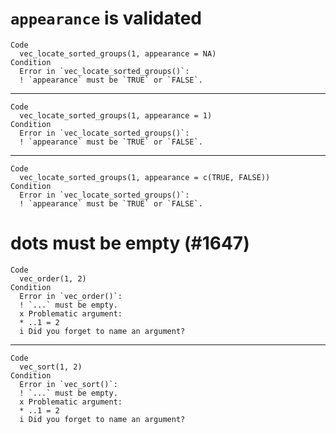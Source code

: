 # `appearance` is validated

    Code
      vec_locate_sorted_groups(1, appearance = NA)
    Condition
      Error in `vec_locate_sorted_groups()`:
      ! `appearance` must be `TRUE` or `FALSE`.

---

    Code
      vec_locate_sorted_groups(1, appearance = 1)
    Condition
      Error in `vec_locate_sorted_groups()`:
      ! `appearance` must be `TRUE` or `FALSE`.

---

    Code
      vec_locate_sorted_groups(1, appearance = c(TRUE, FALSE))
    Condition
      Error in `vec_locate_sorted_groups()`:
      ! `appearance` must be `TRUE` or `FALSE`.

# dots must be empty (#1647)

    Code
      vec_order(1, 2)
    Condition
      Error in `vec_order()`:
      ! `...` must be empty.
      x Problematic argument:
      * ..1 = 2
      i Did you forget to name an argument?

---

    Code
      vec_sort(1, 2)
    Condition
      Error in `vec_sort()`:
      ! `...` must be empty.
      x Problematic argument:
      * ..1 = 2
      i Did you forget to name an argument?

